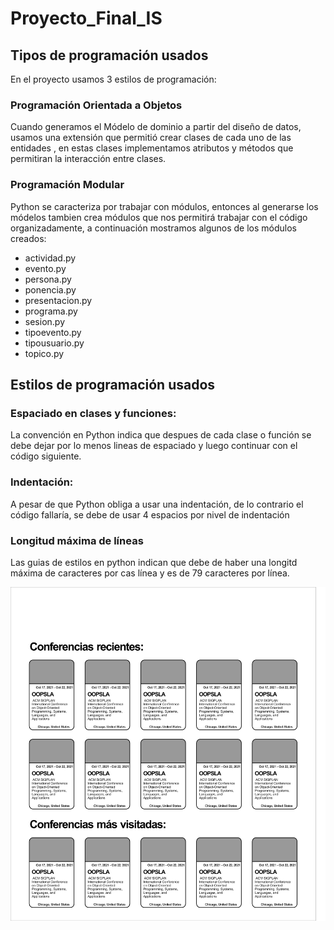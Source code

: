 # Proyecto_Final_IS

## Tipos de programación usados

En el proyecto usamos 3 estilos de programación:

### Programación Orientada a Objetos
Cuando generamos  el Módelo de dominio a partir del diseño de datos, usamos una extensión que permitió crear clases de cada uno de las entidades , en estas clases implementamos atributos y métodos que permitiran la interacción entre clases.

### Programación Modular
Python se caracteriza por trabajar con módulos, entonces al generarse los módelos tambien crea módulos que nos permitirá  trabajar con el código organizadamente, a continuación mostramos algunos de los módulos creados:

- actividad.py
- evento.py
- persona.py
- ponencia.py
- presentacion.py
- programa.py
- sesion.py
- tipoevento.py
- tipousuario.py
- topico.py

## Estilos de programación usados

### Espaciado en clases y funciones: 
La convención en Python indica que despues de cada clase o función se debe dejar por lo menos lineas de espaciado y luego continuar con el código siguiente.

### Indentación: 
A pesar de que Python obliga a usar una indentación, de lo contrario el código fallaría, se debe de usar 4 espacios por nivel de indentación

### Longitud máxima de líneas
Las guias de estilos en python indican que debe de haber una longitd máxima de caracteres por cas línea y es de 79 caracteres por línea.

![myimage-alt-tag](https://github.com/J44D17/Proyecto_Final_IS/blob/main/Imagenes/mockup_1.png)
